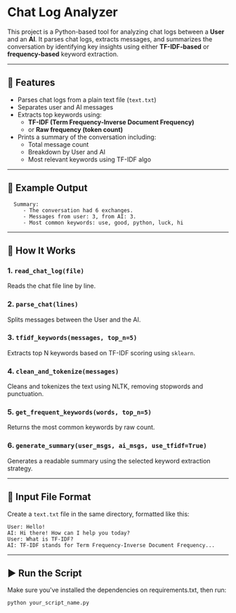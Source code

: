 # Chat Log Analyzer

This project is a Python-based tool for analyzing chat logs between a **User** and an **AI**. It parses chat logs, extracts messages, and summarizes the conversation by identifying key insights using either **TF-IDF-based** or **frequency-based** keyword extraction.

---

## 📂 Features

- Parses chat logs from a plain text file (`text.txt`)
- Separates user and AI messages
- Extracts top keywords using:
  - **TF-IDF (Term Frequency-Inverse Document Frequency)**
  - or **Raw frequency (token count)**
- Prints a summary of the conversation including:
  - Total message count
  - Breakdown by User and AI
  - Most relevant keywords using TF-IDF algo

---

## 🧪 Example Output
```
  Summary:
     - The conversation had 6 exchanges.
     - Messages from user: 3, from AI: 3.
     - Most common keywords: use, good, python, luck, hi
```

---

## 🔧 How It Works

### 1. `read_chat_log(file)`
Reads the chat file line by line.

### 2. `parse_chat(lines)`
Splits messages between the User and the AI.

### 3. `tfidf_keywords(messages, top_n=5)`
Extracts top N keywords based on TF-IDF scoring using `sklearn`.

### 4. `clean_and_tokenize(messages)`
Cleans and tokenizes the text using NLTK, removing stopwords and punctuation.

### 5. `get_frequent_keywords(words, top_n=5)`
Returns the most common keywords by raw count.

### 6. `generate_summary(user_msgs, ai_msgs, use_tfidf=True)`
Generates a readable summary using the selected keyword extraction strategy.

---

## 📁 Input File Format

Create a `text.txt` file in the same directory, formatted like this:

```
User: Hello!
AI: Hi there! How can I help you today?
User: What is TF-IDF?
AI: TF-IDF stands for Term Frequency-Inverse Document Frequency...
```

---

## ▶️ Run the Script

Make sure you've installed the dependencies on requirements.txt, then run:

```
python your_script_name.py
```

